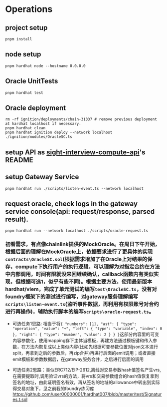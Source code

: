 # Operations

## project setup

```shell
pnpm install
```

## node setup

```shell
pnpm hardhat node --hostname 0.0.0.0
```

## Oracle UnitTests

```shell
pnpm hardhat test
```

## Oracle deployment

```shell
rm -rf ignition/deployments/chain-31337 # remove previous deployment at hardhat localhost if necessary.
pnpm hardhat clean
pnpm hardhat ignition deploy --network localhost ./ignition/modules/OracleSC.ts
```

## setup API as [sight-interview-compute-api](https://github.com/sight-ai/sight-interview-compute-api)'s README

## setup Gateway Service

```shell
pnpm hardhat run ./scripts/listen-event.ts --network localhost
```

## request oracle, check logs in the gateway service console(api: request/response, parsed result).

```shell
pnpm hardhat run --network localhost ./scripts/oracle-request.ts
```

### 初看需求，有点像chainlink提供的MockOracle。在周日下午开始，根据后面的理解在MockOracle上，依据要求进行了更具体的实现`contracts\OracleSC.sol`(根据需求增加了在Oracle上对结果的保存，compute下执行用户的执行逻辑，可以理解为对指定合约在方法中内部调用，时间有限就没来回继续确认，callback函数内有类似实现，但根据可选1，似乎有些不同)。根据主要方法，使用最新版本hardhat/viem，完成了单元测试的编写`test\OracleSC.ts`，没有对foundry框架下的测试进行编写，对gateway服务理解编写`scripts\listen-event.ts`(监听事件数据，再利用有权限账号对合约进行再操作)，辅助执行脚本的编写`scripts\oracle-request.ts`。

- 可选任务1思路: 相当于将`{
  "numbers": [1],
  "ast": {
    "type": "operation",
    "value": "+",
    "left": {
      "type": "variable",
      "index": 0
    },
    "right": {
      "type": "number",
      "value": 2
    }
  }
}`这部分内容里的可变内容参数化，使用mapping存下主体当模板，再建方法通过模板键和传入参数，在方法内恢复成以上类似内容(比如先根据可变参数位置对json文本进行split，再拿到之后的参数后，再zip合并)再进行后面的emit调用；或者直接emit模板和参数数据后，在gateway服务合并，之后进行后面的调用

- 可选任务2思路：类似ERC712/EIP-2612,离线对交易参数hash值签名产生vrs,在需要提取时,调用验证vrs的方法，将vrs和交易参数组合的hash值恢复拿到签名的地址，由此证明签名有效，再从签名的地址的allowance中转出到实际得交易对象下，见之前我的foundry练习库 https://github.com/user00000001/hardhat007/blob/master/test/Signatures.t.sol 
